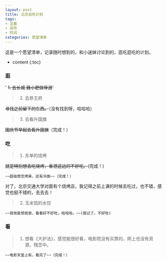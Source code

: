 ```yaml
---
layout: post
title: 北京逛吃计划
tags:
- 活着
- 逛吃
- 时间
categories: 愿望清单
---
```


这是一个愿望清单，记录随时想到的，和小迷妹讨论到的，逛吃逛吃的计划。




* content
{:toc}

### 逛

' ~~1. 去长城   聂小肥做导游~~'

>2. 去恭王府
   
   ~~寻找之前留下的东西。~~（没有找到呀，哈哈哈）

>3. 去看升国旗
   
   ~~国庆节早起去看升国旗~~（完成！）

### 吃

>1. 东单的烧烤
   
   ~~就是特别想去吃烧烤，香港这边的不好吃。~~(完成！)

	~~超级想念烤串，还有冷面~~（完成！）
   
   对了，北京交通大学对面有个烧烤店，我记得之前上课的时候去吃过，也不错，感觉也挺不错的，去去去！

>2. 玉米馅的水饺

	~~我倒是想尝尝，看看好不好吃，哈哈哈。~~(尝过了，不好吃)

### 看

>1. 想看《大护法》，感觉能很好看，电影院没有买票的，网上也没有资源，残念中。

	~~电影天堂上有，看完了~~（完成！）
